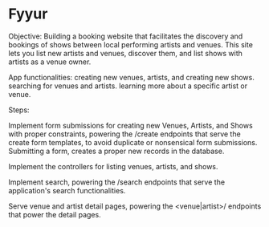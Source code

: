 # Fyyur
Objective: Building a booking website that facilitates the discovery and bookings of shows between local performing artists and venues. This site lets you list new artists and venues, discover them, and list shows with artists as a venue owner.

App functionalities:
creating new venues, artists, and creating new shows.
searching for venues and artists.
learning more about a specific artist or venue.

Steps:

Implement form submissions for creating new Venues, Artists, and Shows with proper constraints, powering the /create endpoints that serve the create form templates, to avoid duplicate or nonsensical form submissions. Submitting a form, creates a proper new records in the database.

Implement the controllers for listing venues, artists, and shows.

Implement search, powering the /search endpoints that serve the application's search functionalities.

Serve venue and artist detail pages, powering the <venue|artist>/<id> endpoints that power the detail pages.
